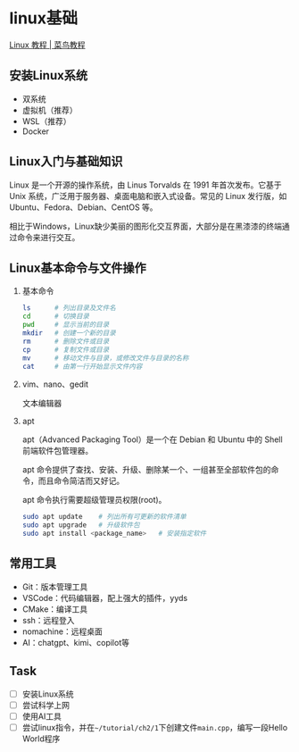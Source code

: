 # linux基础

[Linux 教程 | 菜鸟教程](https://www.runoob.com/linux/linux-tutorial.html)

## 安装Linux系统

- 双系统
- 虚拟机（推荐）
- WSL（推荐）
- Docker

## Linux入门与基础知识

 Linux 是一个开源的操作系统，由 Linus Torvalds 在 1991 年首次发布。它基于 Unix 系统，广泛用于服务器、桌面电脑和嵌入式设备。常见的 Linux 发行版，如 Ubuntu、Fedora、Debian、CentOS 等。

相比于Windows，Linux缺少美丽的图形化交互界面，大部分是在黑漆漆的终端通过命令来进行交互。

## Linux基本命令与文件操作

1. 基本命令
    
    ```bash
    ls      # 列出目录及文件名
    cd      # 切换目录
    pwd     # 显示当前的目录
    mkdir   # 创建一个新的目录
    rm      # 删除文件或目录
    cp      # 复制文件或目录
    mv      # 移动文件与目录，或修改文件与目录的名称
    cat     # 由第一行开始显示文件内容
    ```
    
2. vim、nano、gedit
    
    文本编辑器
    
3. apt
    
    apt（Advanced Packaging Tool）是一个在 Debian 和 Ubuntu 中的 Shell 前端软件包管理器。
    
    apt 命令提供了查找、安装、升级、删除某一个、一组甚至全部软件包的命令，而且命令简洁而又好记。
    
    apt 命令执行需要超级管理员权限(root)。
    
    ```bash
    sudo apt update    # 列出所有可更新的软件清单
    sudo apt upgrade   # 升级软件包
    sudo apt install <package_name>   # 安装指定软件
    ```
    

## 常用工具

- Git：版本管理工具
- VSCode：代码编辑器，配上强大的插件，yyds
- CMake：编译工具
- ssh：远程登入
- nomachine：远程桌面
- AI：chatgpt、kimi、copilot等

## Task

- [ ]  安装Linux系统
- [ ]  尝试科学上网
- [ ]  使用AI工具
- [ ]  尝试linux指令，并在`~/tutorial/ch2/1`下创建文件`main.cpp`，编写一段Hello World程序